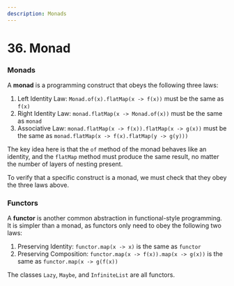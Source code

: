 ```yaml
---
description: Monads
---
```


# 36. Monad

### Monads

A **monad** is a programming construct that obeys the following three laws:

1. Left Identity Law: `Monad.of(x).flatMap(x -> f(x))` must be the same as `f(x)`
2. Right Identity Law: `monad.flatMap(x -> Monad.of(x))` must be the same as `monad`
3. Associative Law: `monad.flatMap(x -> f(x)).flatMap(x -> g(x))` must be the same as `monad.flatMap(x -> f(x).flatMap(y -> g(y)))`

The key idea here is that the `of` method of the monad behaves like an identity, and the `flatMap` method must produce the same result, no matter the number of layers of nesting present.

To verify that a specific construct is a monad, we must check that they obey the three laws above.

### Functors

A **functor** is another common abstraction in functional-style programming. It is simpler than a monad, as functors only need to obey the following two laws:

1. Preserving Identity: `functor.map(x -> x)` is the same as `functor`
2. Preserving Composition: `functor.map(x -> f(x)).map(x -> g(x))` is the same as `functor.map(x -> g(f(x))`

The classes `Lazy`, `Maybe`, and `InfiniteList` are all functors.
